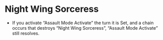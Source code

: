 # Night Wing Sorceress

*   If you activate “Assault Mode Activate” the turn it is Set, and a chain occurs that destroys “Night Wing Sorceress”, “Assault Mode Activate” still resolves.
